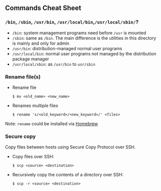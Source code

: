 ## Commands Cheat Sheet

### `/bin`, `/sbin`, `/usr/bin`, `/usr/local/bin`,`/usr/local/sbin/`?

* `/bin`: system management programs need before `/usr` is mounted
* `/sbin`: same as `/bin`. The main difference is the utilities in this directory is mainly and only for admin
* `/usr/bin`: distribution-managed normal user programs
* `/usr/local/bin`: normal user programs not managed by the distribution package manager
* `/usr/local/sbin`: as `/usr/bin` to `usr/sbin`

### Rename file(s)

* Rename file

    ```
    $ mv <old_name> <new_name>
    ```

* Renames multiple files

    ```
    $ rename 's/<old_keyword>/<new_keyword>/' <files>
    ```

Note: `rename` could be installed via [Homebrew](https://brew.sh/)

### Secure copy

Copy files between hosts using Secure Copy Protocol over SSH.

* Copy files over SSH:

    ```
    $ scp <source> <destination>
    ```

* Recursively copy the contents of a directory over SSH:

    ```
    $ scp -r <source> <destination>
    ```
